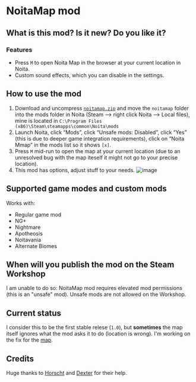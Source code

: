 # NoitaMap mod

## What is this mod? Is it new? Do you like it?

### Features

- Press `M` to open Noita Map in the browser at your current location in Noita.
- Custom sound effects, which you can disable in the settings.

## How to use the mod
1. Download and uncompress [`noitamap.zip`](https://github.com/acidflow-noita/noitamap-mod/releases/download/1.0/noitamap.zip) and move the `noitamap` folder into the mods folder in Noita (Steam –> right click Noita –> Local files), mine is located in 
```C:\Program Files (x86)\Steam\steamapps\common\Noita\mods```
2. Launch Noita, click “Mods”, click “Unsafe mods: Disabled”, click “Yes” (this is due to deeper game integration requirements), click on “Noita Mmap” in the mods list so it shows `[x]`.
3. Press `M` mid-run to open the map at your current location (due to an unresolved bug with the map iteself it might not go to your precise location).
4. This mod has options, adjust stuff to your needs. ![image](https://github.com/user-attachments/assets/f1d14e8e-b5da-47cd-8740-87d0b5a4faae)


## Supported game modes and custom mods

Works with:

- Regular game mod
- NG+
- Nightmare
- Apotheosis
- Noitavania
- Alternate Biomes

## When will you publish the mod on the Steam Workshop

I am unable to do so: NoitaMap mod requires elevated mod permissions (this is an "unsafe" mod). Unsafe mods are not allowed on the Workshop.

## Current status

I consider this to be the first stable relese (`1.0`), but **sometimes** the map itself ignores what the mod asks it to do (location is wrong).
I'm working on the fix for the [map](https://github.com/acidflow-noita/noitamap).

## Credits

Huge thanks to [Horscht](https://github.com/TheHorscht) and [Dexter](https://github.com/dextercd) for their help.
